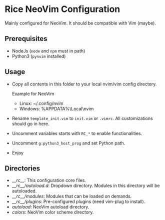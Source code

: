 # Rice NeoVim Configuration

Mainly configured for NeoVim. It should be compatible with Vim (maybe).

## Prerequisites

- NodeJs (`node` and `npm` must in path)
- Python3 (`pynvim` installed)

## Usage

- Copy all contents in this folder to your local nvim/vim config directory.

    Example for NeoVim

    - Linux: ~/.config/nvim
    - Windows: %APPDATA%\Local\nvim

- Rename `template_init.vim` to `init.vim` or `.vimrc`. All customizations should go in here.

- Uncomment variables starts with `RC_*` to enable functionalities.

- Uncomment `g:python3_host_prog` and set Python path.

- Enjoy

## Directories

- *\_\_rc\_\_*: This configuration core files.
- *\_\_rc\_\_/autoload.d*: Dropdown directory. Modules in this directory will be autoloaded.
- *\_\_rc\_\_/modules*: Modules that can be loaded on demands.
- *\_\_rc\_\_/plugins*: Pre-configured plugins (need vim-plug to install).
- *autoload*: NeoVim autoload directory.
- *colors*: NeoVim color scheme directory.
